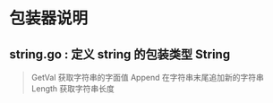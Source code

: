 # 包装器说明

## string.go : 定义 string 的包装类型 String
> GetVal 获取字符串的字面值
> Append 在字符串末尾追加新的字符串
> Length 获取字符串长度